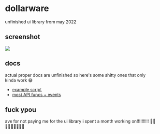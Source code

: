 
# dollarware  
unfinished ui library from may 2022  

## screenshot
![](https://raw.githubusercontent.com/topitbopit/dollarware/main/stuff/screenshot.png)


## docs
actual proper docs are unfinished so here's some shitty ones that only kinda work 😁 

- [example script](https://raw.githubusercontent.com/topitbopit/dollarware/main/example.lua)
- [most API funcs + events](https://raw.githubusercontent.com/topitbopit/dollarware/main/docs.txt)

## fuck ypou
ave for not paying me for the ui library i spent a month working on!\!\!\!\!\!\!\!\!\! 🤬🤬🤬🤬🤬🤬🤬🤬🤬
